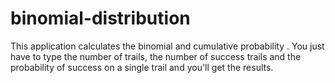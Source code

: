 # binomial-distribution
This application calculates the binomial and cumulative probability . You just have to type the number of trails, the number of success trails and the probability of success on a single trail and you'll get the results.
